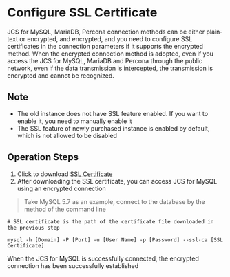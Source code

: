 # Configure SSL Certificate 
JCS for MySQL, MariaDB, Percona connection methods can be either plain-text or encrypted, and encrypted, and you need to configure SSL certificates in the connection parameters if it supports the encrypted method.
When the encrypted connection method is adopted, even if you access the JCS for MySQL, MariaDB and Percona through the public network, even if the data transmission is intercepted, the transmission is encrypted and cannot be recognized.

## Note
* The old instance does not have SSL feature enabled. If you want to enable it, you need to manually enable it
* The SSL feature of newly purchased instance is enabled by default, which is not allowed to be disabled

## Operation Steps
1. Click to download [SSL Certificate](https://jddb-common-public.s3.cn-north-1.jdcloud-oss.com/jdcloud-rds-ca.pem)
2. After downloading the SSL certificate, you can access JCS for MySQL using an encrypted connection

> Take MySQL 5.7 as an example, connect to the database by the method of the command line

```
# SSL certificate is the path of the certificate file downloaded in the previous step

mysql -h [Domain] -P [Port] -u [User Name] -p [Password] --ssl-ca [SSL Certificate]
```

When the JCS for MySQL is successfully connected, the encrypted connection has been successfully established

